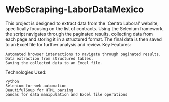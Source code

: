 # WebScraping-LaborDataMexico
This project is designed to extract data from the 'Centro Laboral' website, specifically focusing on the list of contracts. Using the Selenium framework, the script navigates through the paginated results, collecting data from each page and storing it in a structured format. The final data is then saved to an Excel file for further analysis and review.
Key Features:

    Automated browser interactions to navigate through paginated results.
    Data extraction from structured tables.
    Saving the collected data to an Excel file.

Technologies Used:

    Python
    Selenium for web automation
    BeautifulSoup for HTML parsing
    pandas for data manipulation and Excel file operations
